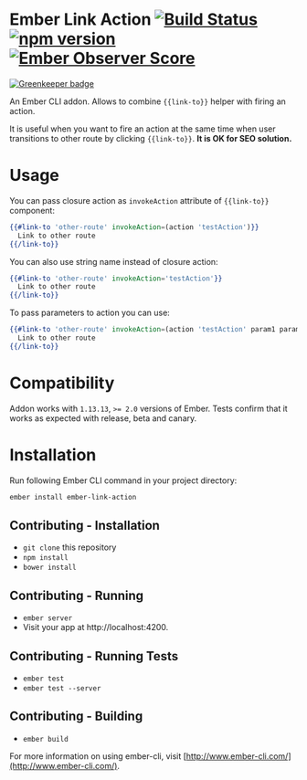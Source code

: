 # Ember Link Action [![Build Status](https://travis-ci.org/Kuzirashi/ember-link-action.svg?branch=master)](https://travis-ci.org/Kuzirashi/ember-link-action) [![npm version](https://badge.fury.io/js/ember-link-action.svg)](https://badge.fury.io/js/ember-link-action) [![Ember Observer Score](http://emberobserver.com/badges/ember-link-action.svg)](http://emberobserver.com/addons/ember-link-action)

[![Greenkeeper badge](https://badges.greenkeeper.io/Kuzirashi/ember-link-action.svg)](https://greenkeeper.io/)

An Ember CLI addon. Allows to combine `{{link-to}}` helper with firing an action.

It is useful when you want to fire an action at the same time when user transitions to other route by clicking `{{link-to}}`. **It is OK for SEO solution.**

# Usage

You can pass closure action as `invokeAction` attribute of `{{link-to}}` component:

``` hbs
{{#link-to 'other-route' invokeAction=(action 'testAction')}}
  Link to other route
{{/link-to}}
```

You can also use string name instead of closure action:

``` hbs
{{#link-to 'other-route' invokeAction='testAction'}}
  Link to other route
{{/link-to}}
```

To pass parameters to action you can use:

``` hbs
{{#link-to 'other-route' invokeAction=(action 'testAction' param1 param2)}}
  Link to other route
{{/link-to}}
```

# Compatibility

Addon works with `1.13.13`, `>= 2.0` versions of Ember. Tests confirm that it works as expected with release, beta and canary.

# Installation

Run following Ember CLI command in your project directory:

``` sh
ember install ember-link-action
```

## Contributing - Installation

* `git clone` this repository
* `npm install`
* `bower install`

## Contributing - Running

* `ember server`
* Visit your app at http://localhost:4200.

## Contributing - Running Tests

* `ember test`
* `ember test --server`

## Contributing - Building

* `ember build`

For more information on using ember-cli, visit [http://www.ember-cli.com/](http://www.ember-cli.com/).
